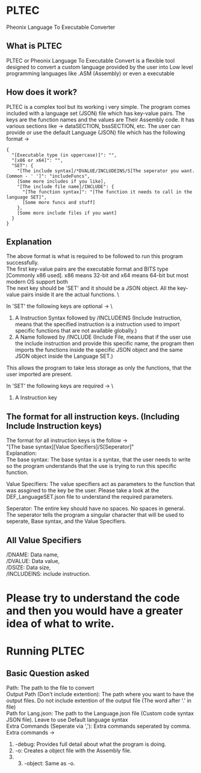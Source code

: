 # PLTEC
Pheonix Language To Executable Converter

## What is PLTEC
PLTEC or Pheonix Language To Executable Convert is a flexible tool designed to convert a custom language provided by the user into Low level programming languages like .ASM (Assembly) or even a executable

## How does it work?
PLTEC is a complex tool but its working i very simple. The program comes included with a language set (JSON) file which has key-value pairs. The keys are the function names and the values are Their Assembly code. It has various sections like -> dataSECTION, bssSECTION, etc. The user can provide or use the default Language (JSON) file which has the following format -> 

    {
      "[Executable type (in uppercase)]": "",
      "[x86 or x64]": "",
      "SET": {
        "[The include syntax]/*DVALUE/INCLUDEINS/S[The seperator you want. Common - ' ']": "includeFuncs",
        [Some more includes if you like],
        "[The include file name]/INCLUDE": {
          "[The function syntax]": "[The function it needs to call in the language SET]",
          [Some more funcs and stuff]
        },
        [Some more include files if you want]
      }
    }

## Explanation
The above format is what is required to be followed to run this program successfully. \
The first key-value pairs are the executable format and BITS type [Commonly x86 used]. x86 means 32-bit and x64 means 64-bit but most modern OS support both \
The next key should be 'SET' and it should be a JSON object. All the key-value pairs inside it are the actual functions. \

In 'SET' the following keys are optional -> \
1. A Instruction Syntax followed by /INCLUDEINS (Include Instruction, means that the specified instruction is a instruction used to import specific functions that are not available globally.) 
2. A Name followed by /INCLUDE (Include File, means that if the user use the include instruction and provide this specific name, the program then imports the functions inside the specific JSON object and the same JSON object inside the Language SET.) 

This allows the program to take less storage as only the functions, that the user imported are present. 

In 'SET' the following keys are required -> \
1. A Instruction key 

## The format for all instruction keys. (Including Include Instruction keys)
The format for all instruction keys is the follow -> \
"[The base syntax][Value Specifiers]/S[Seperator]" \
Explanation: \
The base syntax: The base syntax is a syntax, that the user needs to write so the program understands that the use is trying to run this specific function. 

Value Specifiers: The value specifiers act as parameters to the function that was assgined to the key be the user. Please take a look at the DEF_LanguageSET.json file to understand the required parameters. 

Seperator: The entire key should have no spaces. No spaces in general. The seperator tells the program a singular character that will be used to seperate, Base syntax, and the Value Specifiers. 

## All Value Specifiers
/DNAME: Data name, \
/DVALUE: Data value, \
/DSIZE: Data size, \
/INCLUDEINS: include instruction. 

# Please try to understand the code and then you would have a greater idea of what to write.

# Running PLTEC
## Basic Question asked

Path: The path to the file to convert \
Output Path (Don't include extention): The path where you want to have the output files. Do not include extention of the output file (The word after '.' in file) \
Path for Lang.json: The path to the Language.json file (Custom code syntax JSON file). Leave to use Default language syntax \
Extra Commands (Seperate via ','): Extra commands seperated by comma. Extra commands ->
1. -debug: Provides full detail about what the program is doing.
2. -o: Creates a object file with the Assembly file.
3. 3. -object: Same as -o.
